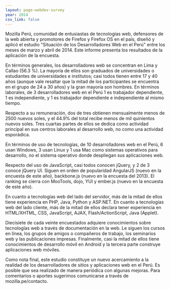 ```yaml
---
layout: page-webdev-survey
year: 2014
csv_link: false
---
```

Mozilla Perú, comunidad de entusiastas de tecnologías web, defensores de la web abierta y promotores de Firefox y Firefox OS en el país, diseñó y aplicó el estudio "Situación de los Desarrolladores Web en el Perú" entre los meses de marzo y abril de 2014. Este informe presenta los resultados de la aplicación de la encuesta.

En términos generales, los desarrolladores web se concentran en Lima y Callao (56.3 %). La mayoría de ellos son graduados de universidades o estudiantes de universidades e institutos; casi todos tienen entre 17 y 40 años (aunque vale resaltar que la mitad de los participantes se encuentra en el grupo de 24 a 30 años) y la gran mayoría son hombres. En términos laborales, de 3 desarrolladores web en el Perú 1 es trabajador dependiente, 1 es independiente, y 1 es trabajador dependiente e independiente al mismo tiempo.

Respecto a su remuneración, dos de tres obtienen mensualmente menos de 2500 nuevos soles, y el 44.9% del total recibe menos de mil quinientos nuevos soles. Tres cuartas partes de ellos se dedica como actividad principal en sus centros laborales al desarrollo web, no como una actividad esporádica.

En términos de uso de tecnologías, de 10 desarrolladores web en el Perú, 6 usan Windows, 3 usan Linux y 1 usa Mac como sistemas operativos para desarrollo, no el sistema operativo donde despliegan sus aplicaciones web.

Respecto del uso de JavaScript, casi todos conocen jQuery, y 2 de 3 conoce jQuery UI. Siguen en orden de popularidad AngularJS (nuevo en la encuesta de este año), backbone.js (nuevo en la encuesta del 2013). El ranking se cierra con MooTools, dojo, YUI y ember.js (nuevo en la encuesta de este año).

En cuanto a tecnologías web del lado del servidor, más de la mitad de ellos tiene experiencia en PHP, Java, Python y ASP.NET. En cuanto a tecnologías web del lado cliente, más de la mitad de ellos declara tener experiencia en HTML/XHTML, CSS, JavaScript, AJAX, Flash/ActionScript, Java (Applet).

Diecisiete de cada veinte encuestados adquiere conocimientos sobre tecnologías web a través de documentación en la web. Le siguen los cursos en línea, los grupos de amigos o compañeros de trabajo, los seminarios web y las publicaciones impresas. Finalmente, casi la mitad de ellos tiene conocimientos de desarrollo móvil en Android y la tercera parte construye aplicaciones web móviles.

Como nota final, este estudio constituye un nuevo acercamiento a la realidad de los desarrolladores de sitios y aplicaciones web en el Perú. Es posible que sea realizado de manera periódica con algunas mejoras. Para comentarios o aportes sugerimos comunicarse a través de mozilla.pe/contacto. 
